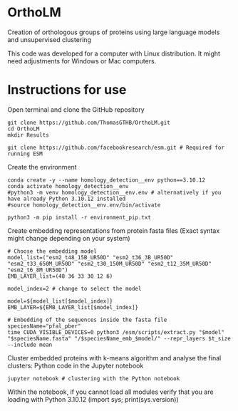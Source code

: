 # OrthoLM

Creation of orthologous groups of proteins using large language models and unsupervised clustering

This code was developed for a computer with Linux distribution. It might need adjustments for Windows or Mac computers.

# Instructions for use

Open terminal and clone the GitHub repository

```
git clone https://github.com/ThomasGTHB/OrthoLM.git
cd OrthoLM
mkdir Results

git clone https://github.com/facebookresearch/esm.git # Required for running ESM
```

Create the environment

```
conda create -y --name homology_detection__env python==3.10.12
conda activate homology_detection__env
#python3 -m venv homology_detection__env.env # alternatively if you have already Python 3.10.12 installed
#source homology_detection__env.env/bin/activate

python3 -m pip install -r environment_pip.txt
```

Create embedding representations from protein fasta files
(Exact syntax might change depending on your system)

```
# Choose the embedding model
model_list=("esm2_t48_15B_UR50D" "esm2_t36_3B_UR50D" "esm2_t33_650M_UR50D" "esm2_t30_150M_UR50D" "esm2_t12_35M_UR50D" "esm2_t6_8M_UR50D")
EMB_LAYER_list=(48 36 33 30 12 6)

model_index=2 # change to select the model

model=${model_list[$model_index]}
EMB_LAYER=${EMB_LAYER_list[$model_index]}

# Embedding of the sequences inside the fasta file
speciesName="pfal_pber"
time CUDA_VISIBLE_DEVICES=0 python3 /esm/scripts/extract.py "$model" "$speciesName.fasta" "/$speciesName_emb_$model/" --repr_layers $t_size --include mean
```

Cluster embedded proteins with k-means algorithm and analyse the final clusters: Python code in the Jupyter notebook
```
jupyter notebook # clustering with the Python notebook
```
Within the notebook, if you cannot load all modules verify that you are loading with Python 3.10.12 (import sys; print(sys.version))
